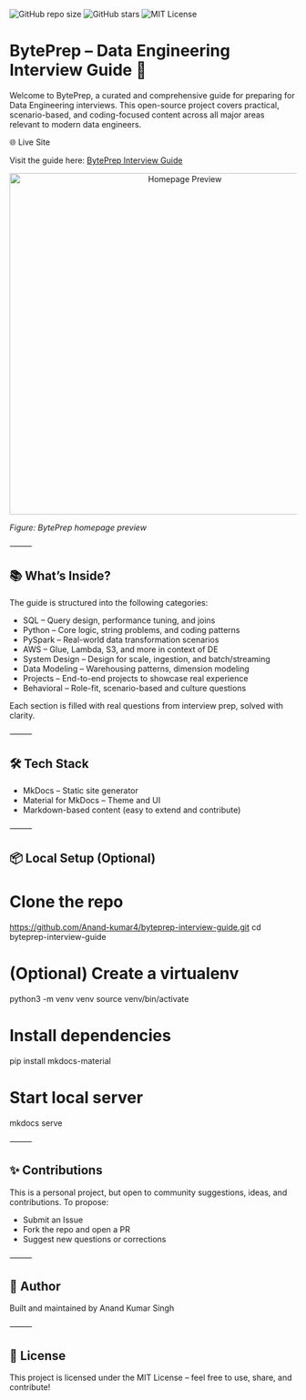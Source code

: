 ![GitHub repo size](https://img.shields.io/github/repo-size/Anand-kumar4/byteprep-interview-guide)
![GitHub stars](https://img.shields.io/github/stars/Anand-kumar4/byteprep-interview-guide?style=social)
![MIT License](https://img.shields.io/github/license/Anand-kumar4/byteprep-interview-guide)

# BytePrep – Data Engineering Interview Guide 🚀

Welcome to BytePrep, a curated and comprehensive guide for preparing for Data Engineering interviews. This open-source project covers practical, scenario-based, and coding-focused content across all major areas relevant to modern data engineers.

🌐 Live Site

Visit the guide here: [BytePrep Interview Guide](https://anand-kumar4.github.io/byteprep-interview-guide/)

<p align="center">
  <img src="https://anand-kumar4.github.io/byteprep-interview-guide/assets/homepage-preview.png" alt="Homepage Preview" width="600"/>
</p>

*Figure: BytePrep homepage preview*

⸻

## 📚 What’s Inside?

The guide is structured into the following categories:

- SQL – Query design, performance tuning, and joins
- Python – Core logic, string problems, and coding patterns
- PySpark – Real-world data transformation scenarios
- AWS – Glue, Lambda, S3, and more in context of DE
- System Design – Design for scale, ingestion, and batch/streaming
- Data Modeling – Warehousing patterns, dimension modeling
- Projects – End-to-end projects to showcase real experience
- Behavioral – Role-fit, scenario-based and culture questions

Each section is filled with real questions from interview prep, solved with clarity.

⸻

## 🛠️ Tech Stack

- MkDocs – Static site generator
- Material for MkDocs – Theme and UI
- Markdown-based content (easy to extend and contribute)

⸻

## 📦 Local Setup (Optional)

# Clone the repo
https://github.com/Anand-kumar4/byteprep-interview-guide.git
cd byteprep-interview-guide

# (Optional) Create a virtualenv
python3 -m venv venv
source venv/bin/activate

# Install dependencies
pip install mkdocs-material

# Start local server
mkdocs serve


⸻

## ✨ Contributions

This is a personal project, but open to community suggestions, ideas, and contributions.
To propose:

- Submit an Issue
- Fork the repo and open a PR
- Suggest new questions or corrections

⸻

## 📣 Author

Built and maintained by Anand Kumar Singh

⸻

## 📄 License

This project is licensed under the MIT License – feel free to use, share, and contribute!